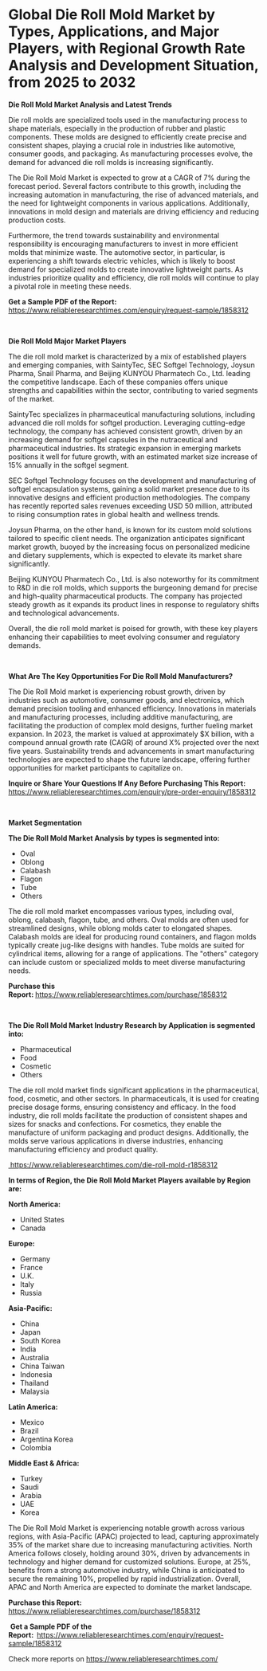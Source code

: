 <p><h1>Global Die Roll Mold Market by Types, Applications, and Major Players, with Regional Growth Rate Analysis and Development Situation, from 2025 to 2032</h1></p><p><strong>Die Roll Mold Market Analysis and Latest Trends</strong></p>
<p><p>Die roll molds are specialized tools used in the manufacturing process to shape materials, especially in the production of rubber and plastic components. These molds are designed to efficiently create precise and consistent shapes, playing a crucial role in industries like automotive, consumer goods, and packaging. As manufacturing processes evolve, the demand for advanced die roll molds is increasing significantly.</p><p>The Die Roll Mold Market is expected to grow at a CAGR of 7% during the forecast period. Several factors contribute to this growth, including the increasing automation in manufacturing, the rise of advanced materials, and the need for lightweight components in various applications. Additionally, innovations in mold design and materials are driving efficiency and reducing production costs. </p><p>Furthermore, the trend towards sustainability and environmental responsibility is encouraging manufacturers to invest in more efficient molds that minimize waste. The automotive sector, in particular, is experiencing a shift towards electric vehicles, which is likely to boost demand for specialized molds to create innovative lightweight parts. As industries prioritize quality and efficiency, die roll molds will continue to play a pivotal role in meeting these needs.</p></p>
<p><strong>Get a Sample PDF of the Report:&nbsp;</strong> <a href="https://www.reliableresearchtimes.com/enquiry/request-sample/1858312?utm_campaign=2647&utm_medium=2&utm_source=Github&utm_content=ia&utm_term=28022025&utm_id=die-roll-mold">https://www.reliableresearchtimes.com/enquiry/request-sample/1858312</a></p>
<p>&nbsp;</p>
<p><strong>Die Roll Mold Major Market Players</strong></p>
<p><p>The die roll mold market is characterized by a mix of established players and emerging companies, with SaintyTec, SEC Softgel Technology, Joysun Pharma, Snail Pharma, and Beijing KUNYOU Pharmatech Co., Ltd. leading the competitive landscape. Each of these companies offers unique strengths and capabilities within the sector, contributing to varied segments of the market.</p><p>SaintyTec specializes in pharmaceutical manufacturing solutions, including advanced die roll molds for softgel production. Leveraging cutting-edge technology, the company has achieved consistent growth, driven by an increasing demand for softgel capsules in the nutraceutical and pharmaceutical industries. Its strategic expansion in emerging markets positions it well for future growth, with an estimated market size increase of 15% annually in the softgel segment.</p><p>SEC Softgel Technology focuses on the development and manufacturing of softgel encapsulation systems, gaining a solid market presence due to its innovative designs and efficient production methodologies. The company has recently reported sales revenues exceeding USD 50 million, attributed to rising consumption rates in global health and wellness trends.</p><p>Joysun Pharma, on the other hand, is known for its custom mold solutions tailored to specific client needs. The organization anticipates significant market growth, buoyed by the increasing focus on personalized medicine and dietary supplements, which is expected to elevate its market share significantly.</p><p>Beijing KUNYOU Pharmatech Co., Ltd. is also noteworthy for its commitment to R&D in die roll molds, which supports the burgeoning demand for precise and high-quality pharmaceutical products. The company has projected steady growth as it expands its product lines in response to regulatory shifts and technological advancements.</p><p>Overall, the die roll mold market is poised for growth, with these key players enhancing their capabilities to meet evolving consumer and regulatory demands.</p></p>
<p>&nbsp;</p>
<p><strong>What Are The Key Opportunities For Die Roll Mold Manufacturers?</strong></p>
<p><p>The Die Roll Mold market is experiencing robust growth, driven by industries such as automotive, consumer goods, and electronics, which demand precision tooling and enhanced efficiency. Innovations in materials and manufacturing processes, including additive manufacturing, are facilitating the production of complex mold designs, further fueling market expansion. In 2023, the market is valued at approximately $X billion, with a compound annual growth rate (CAGR) of around X% projected over the next five years. Sustainability trends and advancements in smart manufacturing technologies are expected to shape the future landscape, offering further opportunities for market participants to capitalize on.</p></p>
<p><strong>Inquire or Share Your Questions If Any Before Purchasing This Report:</strong> <a href="https://www.reliableresearchtimes.com/enquiry/pre-order-enquiry/1858312?utm_campaign=2647&utm_medium=2&utm_source=Github&utm_content=ia&utm_term=28022025&utm_id=die-roll-mold">https://www.reliableresearchtimes.com/enquiry/pre-order-enquiry/1858312</a></p>
<p>&nbsp;</p>
<p><strong>Market Segmentation</strong></p>
<p><strong>The Die Roll Mold Market Analysis by types is segmented into:</strong></p>
<p><ul><li>Oval</li><li>Oblong</li><li>Calabash</li><li>Flagon</li><li>Tube</li><li>Others</li></ul></p>
<p><p>The die roll mold market encompasses various types, including oval, oblong, calabash, flagon, tube, and others. Oval molds are often used for streamlined designs, while oblong molds cater to elongated shapes. Calabash molds are ideal for producing round containers, and flagon molds typically create jug-like designs with handles. Tube molds are suited for cylindrical items, allowing for a range of applications. The "others" category can include custom or specialized molds to meet diverse manufacturing needs.</p></p>
<p><strong>Purchase this Report:&nbsp;</strong><a href="https://www.reliableresearchtimes.com/purchase/1858312?utm_campaign=2647&utm_medium=2&utm_source=Github&utm_content=ia&utm_term=28022025&utm_id=die-roll-mold">https://www.reliableresearchtimes.com/purchase/1858312</a></p>
<p>&nbsp;</p>
<p><strong>The Die Roll Mold Market Industry Research by Application is segmented into:</strong></p>
<p><ul><li>Pharmaceutical</li><li>Food</li><li>Cosmetic</li><li>Others</li></ul></p>
<p><p>The die roll mold market finds significant applications in the pharmaceutical, food, cosmetic, and other sectors. In pharmaceuticals, it is used for creating precise dosage forms, ensuring consistency and efficacy. In the food industry, die roll molds facilitate the production of consistent shapes and sizes for snacks and confections. For cosmetics, they enable the manufacture of uniform packaging and product designs. Additionally, the molds serve various applications in diverse industries, enhancing manufacturing efficiency and product quality.</p></p>
<p><a href="https://www.reliableresearchtimes.com/die-roll-mold-r1858312?utm_campaign=2647&utm_medium=2&utm_source=Github&utm_content=ia&utm_term=28022025&utm_id=die-roll-mold">&nbsp;https://www.reliableresearchtimes.com/die-roll-mold-r1858312</a></p>
<p><strong>In terms of Region, the Die Roll Mold Market Players available by Region are:</strong></p>
<p>
    <p> <strong> North America: </strong>
        <ul>
            <li>United States</li>
            <li>Canada</li>
        </ul>
        </p> 
    <p> <strong> Europe: </strong>
        <ul>
            <li>Germany</li>
            <li>France</li>
            <li>U.K.</li>
            <li>Italy</li>
            <li>Russia</li>
        </ul>
        </p> 
    <p> <strong> Asia-Pacific: </strong>
        <ul>
            <li>China</li>
            <li>Japan</li>
            <li>South Korea</li>
            <li>India</li>
            <li>Australia</li>
            <li>China Taiwan</li>
            <li>Indonesia</li>
            <li>Thailand</li>
            <li>Malaysia</li>
        </ul>
        </p> 
    <p> <strong> Latin America: </strong>
        <ul>
            <li>Mexico</li>
            <li>Brazil</li>
            <li>Argentina Korea</li>
            <li>Colombia</li>
        </ul>
        </p> 
    <p> <strong> Middle East & Africa: </strong>
        <ul>
            <li>Turkey</li>
            <li>Saudi</li>
            <li>Arabia</li>
            <li>UAE</li>
            <li>Korea</li>
        </ul>
    </p>
    </p>
<p><p>The Die Roll Mold Market is experiencing notable growth across various regions, with Asia-Pacific (APAC) projected to lead, capturing approximately 35% of the market share due to increasing manufacturing activities. North America follows closely, holding around 30%, driven by advancements in technology and higher demand for customized solutions. Europe, at 25%, benefits from a strong automotive industry, while China is anticipated to secure the remaining 10%, propelled by rapid industrialization. Overall, APAC and North America are expected to dominate the market landscape.</p></p>
<p><strong>Purchase this Report: </strong><a href="https://www.reliableresearchtimes.com/purchase/1858312?utm_campaign=2647&utm_medium=2&utm_source=Github&utm_content=ia&utm_term=28022025&utm_id=die-roll-mold">https://www.reliableresearchtimes.com/purchase/1858312</a></p>
<p>&nbsp;<strong>Get a Sample PDF of the Report:&nbsp;&nbsp;</strong><a href="https://www.reliableresearchtimes.com/enquiry/request-sample/1858312?utm_campaign=2647&utm_medium=2&utm_source=Github&utm_content=ia&utm_term=28022025&utm_id=die-roll-mold">https://www.reliableresearchtimes.com/enquiry/request-sample/1858312</a></p>
<p><strong></strong></p>
<p>Check more reports on <a href="https://www.reliableresearchtimes.com/?utm_campaign=2647&utm_medium=2&utm_source=Github&utm_content=ia&utm_term=28022025&utm_id=die-roll-mold">https://www.reliableresearchtimes.com/</a></p>